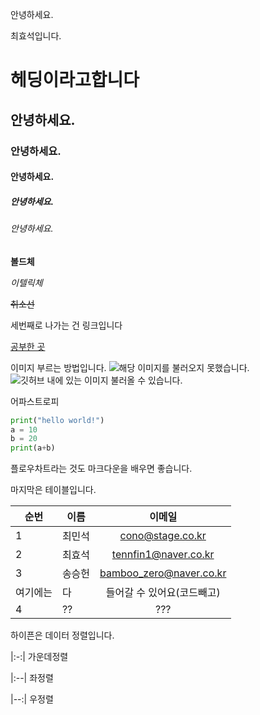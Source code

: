 안녕하세요.

최효석입니다.

# 헤딩이라고합니다
## 안녕하세요.
### 안녕하세요.
#### 안녕하세요.
##### 안녕하세요.
###### 안녕하세요.

**볼드체**

*이텔릭체*

~~취소선~~


세번째로 나가는 건 링크입니다

[공부한 곳](https://stageus.co.kr)

이미지 부르는 방법입니다.
![해당 이미지를 불러오지 못했습니다.](https://www.stageus.co.kr/img/logoBlack.png)
![깃허브 내에 있는 이미지 불러올 수 있습니다.](https://github.com/hyosoek/youtubePyqt/blob/master/play.png?raw=true)

어파스트로피
```python
print("hello world!")
a = 10
b = 20
print(a+b)
```

플로우차트라는 것도 마크다운을 배우면 좋습니다.

마지막은 테이블입니다.

|순번|이름|이메일|
|---|---|:-:|
|1|최민석|cono@stage.co.kr|
|2|최효석|tennfin1@naver.co.kr|
|3|송승헌|bamboo_zero@naver.co.kr|
|여기에는|다|들어갈 수 있어요(코드빼고)|
|4|??|???|

하이픈은 데이터 정렬입니다.


|:-:|
가운데정렬


|:--|
좌정렬


|--:|
우정렬


